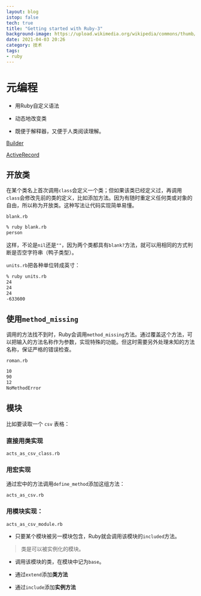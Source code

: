 ```yaml
---
layout: blog
istop: false
tech: true
title: "Getting started with Ruby-3"
background-image: https://upload.wikimedia.org/wikipedia/commons/thumb/7/73/Ruby_logo.svg/1200px-Ruby_logo.svg.png
date: 2021-04-03 20:26
category: 技术
tags:
- ruby
---
```


# 元编程

- 用Ruby自定义语法
- 动态地改变类

- 既便于解释器，又便于人类阅读理解。

[Builder](https://github.com/jimweirich/builder)

[ActiveRecord](https://github.com/rails/rails/tree/main/activerecord)

## 开放类

在某个类名上首次调用`class`会定义一个类；但如果该类已经定义过，再调用`class`会修改先前的类的定义，比如添加方法。因为有随时重定义任何类或对象的自由，所以称为开放类。这种写法让代码实现简单易懂。

`blank.rb`

<div id = "includedContent_2021_04_04_20_09_6905d014"></div>

```bash
% ruby blank.rb
person
```

这样，不论是`nil`还是`""`，因为两个类都具有`blank?`方法，就可以用相同的方式判断是否空字符串（鸭子类型）。

`units.rb`把各种单位转成英寸：

<div id = "includedContent_2021_04_04_20_09_82d765c3"></div>

```bash
% ruby units.rb
24
24
24
-633600
```

## 使用`method_missing`

调用的方法找不到时，Ruby会调用`method_missing`方法。通过覆盖这个方法，可以把输入的方法名称作为参数，实现特殊的功能。但这时需要另外处理未知的方法名称，保证严格的错误检查。

`roman.rb`

<div id = "includedContent_2021_04_04_20_09_95fee552"></div>

```bash
10
90
12
NoMethodError
```

## 模块

比如要读取一个 `csv` 表格：

### 直接用类实现

`acts_as_csv_class.rb`

<div id = "includedContent_2021_04_04_20_09_9257f3bf"></div>

### 用**宏**实现

通过宏中的方法调用`define_method`添加这组方法：

`acts_as_csv.rb`

<div id = "includedContent_2021_04_04_20_09_819babba"></div>

### 用模块实现：

`acts_as_csv_module.rb`

<div id = "includedContent_2021_04_04_20_09_98f422ce"></div>

- 只要某个模块被另一模块包含，Ruby就会调用该模块的`included`方法。

> 类是可以被实例化的模块。

- 调用该模块的类，在模块中记为`base`。

- 通过`extend`添加**类方法**
- 通过`include`添加**实例方法**





